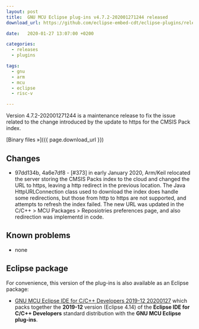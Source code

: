 ```yaml
---
layout: post
title:  GNU MCU Eclipse plug-ins v4.7.2-202001271244 released
download_url: https://github.com/eclipse-embed-cdt/eclipse-plugins/releases/tag/v4.7.2-202001271244/

date:   2020-01-27 13:07:00 +0200

categories:
  - releases
  - plugins

tags:
  - gnu
  - arm
  - mcu
  - eclipse
  - risc-v

---
```


Version 4.7.2-202001271244 is a maintenance release to fix the issue related
to the change introduced by the update to https for the CMSIS Pack index.

[Binary files »]({{ page.download_url }})

## Changes

- 97dd134b, 4a6e7df8 - [#373] in early January 2020, Arm/Keil relocated the
server storing the CMSIS Packs index to the cloud and
changed the URL to https, leaving a http redirect in the previous location.
The Java HttpURLConnection class used to download the
index does handle some redirections, but those from http to https are not
supported, and attempts to refresh
the index failed. The new URL was updated in the
C/C++ > MCU Packages > Reposiotries preferences page, and also redirection
was implementd in code.

## Known problems

- none

## Eclipse package

For convenience, this version of the plug-ins is also available as
an Eclipse package:

- [GNU MCU Eclipse IDE for C/C++ Developers 2019-12 20200127](https://github.com/gnu-mcu-eclipse/org.eclipse.epp.packages/releases/tag/v4.7.2-20200127-2019-12)
which packs together the **2019-12** version (Eclipse 4.14) of the
**Eclipse IDE for C/C++ Developers** standard distribution with the
**GNU MCU Eclipse plug-ins**.
